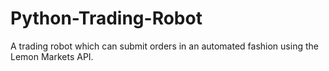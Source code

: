 # Python-Trading-Robot
A trading robot which can submit orders in an automated fashion using the Lemon Markets API.
